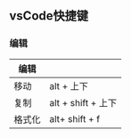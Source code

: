 ## vsCode快捷键

### 编辑

| 编辑   |                    |
| ------ | ------------------ |
| 移动   | alt + 上下         |
| 复制   | alt + shift + 上下 |
| 格式化 | alt+ shift + f     |

